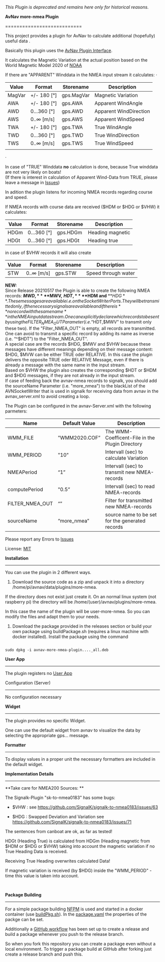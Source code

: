*[](https://github.com/kdschmidt1/avnav-more-nmea-plugin/blob/master/Achtung.png)This Plugin is deprecated and remains here only for historical reasons.*


**AvNav more-nmea Plugin**

===========================



This project provides a plugin for AvNav to calculate additional (hopefully) useful data .



Basically this plugin uses the [AvNav Plugin Interface](https://www.wellenvogel.net/software/avnav/docs/hints/plugins.html?lang=en).

It calculates the Magnetic Variation at the actual position based on the World Magnetic Model 2020 of [NOAA](https://www.ngdc.noaa.gov/) 
 
If there are "APPARENT" Winddata in the NMEA input stream it calculates:
·  

| Value | Format | Storename | Description |
| --- | --- | --- | --- |
| MagVar | +/- 180 [°] | gps.MagVar | Magnetic Variation |
| AWA | +/- 180 [°] | gps.AWA | Apparent WindAngle |
| AWD | 0…360 [°] | gps.AWD | Apparent WindDirection |
| AWS | 0..∞ [m/s] | gps.AWS | Apparent WindSpeed |
| TWA | +/- 180 [°] | gps.TWA | True WindAngle |
| TWD | 0…360 [°] | gps.TWD | True WindDirection |
| TWS | 0..∞ [m/s] | gps.TWS | True WindSpeed |
|  |  |  |  |

· 

In case of "TRUE" Winddata **no** calculation is done, because True winddata are not very likely on boats!  
(If there is interest in calculation of Apparent Wind-Data from TRUE, please leave a message in [Issues](https://github.com/kdschmidt1/avnav-more-nmea-plugin/issues))

In adition the plugin listens for incoming NMEA records regarding course and speed.

If NMEA records with course data are received (\$HDM or \$HDG or \$VHW) it calculates:

| Value | Format | Storename | Description |
| --- | --- | --- | --- |
| HDGm | 0…360 [°] | gps.HDGm | Heading magnetic |
| HDGt | 0…360 [°] | gps.HDGt | Heading true |

in case of $VHW records it will also create 

| Value | Format | Storename | Description |
| --- | --- | --- | --- |
| STW | 0..∞ [m/s] | gps.STW | Speed through water |


**NEW:**  
Since Release 20210517 the Plugin is able to create the following NMEA records: **$MWD,** **$MWV,** **$HDT,** **$HDM and** **$HDG**. These messages are available i.e. on the SocketWriter Ports. 
They will be transmitted only, if the necessary signals are available and if there is **no record with the same name** in the NMEA input data stream.  
One can explicitly declare which records to be sent by using the FILTER_NMEA_OUT Parameter (i.e. “$HDT,$MWV" to transmit only these two).
If the "Filter_NMEA_OUT" is empty, all records are transmitted.  
One can avoid to transmit a specific record by adding its name as inverse (i.e. “^$HDT”) to the "Filter_NMEA_OUT".   
A special case are the records $HDG,  $MWV and $VHW because these messages have different meanings depending on their message content:  
$HDG, $MVW can be either TRUE oder RELATIVE. In this case the plugin delivers the opposite TRUE oder RELATIVE Message, even if there is already a message with the same name in the input stream.  
Based on $VHW the plugin also creates the corresponding $HDT or $HDM and $HDG messages, if they are not already in the input stream.  
If case of feeding back the avnav-nmea records to signalk, you should add the sourceName Parameter (i.e. "more_nmea") to the blackList of the AVNSocketWriter that is used in signalk for receiving data from avnav in the avnav_server.xml to avoid creating a loop.

The Plugin can be configured in the avnav-Server.xml with the following parmeters:

| Name | Default Value | Description |
| --- | --- | --- |
| WMM_FILE | "WMM2020.COF” | The WMM-Coefficent-File in the Plugin Directory |
| WMM_PERIOD | "10" | Intervall (sec) to calculate Variation |
| NMEAPeriod | “1” | Intervall (sec) to transmit new NMEA-records |
| computePeriod | "0.5” | Intervall (sec) to read NMEA-records |
| FILTER_NMEA_OUT | “” | Filter for transmitted new NMEA-records |
| sourceName | “more_nmea” | source name to be set for the generated records |



Please report any Errors to [Issues](https://github.com/kdschmidt1/avnav-more-nmea-plugin/issues)

License: [MIT](LICENSE.md)





**Installation**

------------

You can use the plugin in 2 different ways.

1. Download the source code as a zip and unpack it into a directory /home/pi/avnav/data/plugins/more-nmea.

 If the directory does not exist just create it. On an normal linux system (not raspberry pi) the directory will be /home/(user)/avnav/plugins/more-nmea.

 In this case the name of the plugin will be user-more-nmea. So you can modify the files and adapt them to your needs.



1. Download the package provided in the releases section or build your own package using buildPackage.sh (requires a linux machine with docker installed). Install the package using the command

 ```

 sudo dpkg -i avnav-more-nmea-plugin...._all.deb

 ```



**User App**

--------

The plugin registers no [User App](https://www.wellenvogel.net/software/avnav/docs/userdoc/addonconfigpage.html?lang=en#h1:ConfigurationofUserApps)



Configuration (Server)

-------------

No configuration necessary





**Widget**

------

The plugin provides no specific Widget.

One can use the default widget from avnav to visualize the data by selecting the appropriate gps... message.



**Formatter**

---------

To display values in a proper unit the necessary formatters are included in the default widget.





**Implementation Details**

----------------------





**Take care for NMEA200 Sources: **

The Signalk-Plugin "sk-to-nmea0183" has some bugs:

- $VHW : see <https://github.com/SignalK/signalk-to-nmea0183/issues/63>

- $HDG : Swapped Deviation and Variation see <https://github.com/SignalK/signalk-to-nmea0183/issues/71>

The sentences from canboat are ok, as far as tested!



HDGt (Heading True) is calculated from HDGm (Heading magnetic from $HDM or $HDG or $VHW) taking into account the magnetic variation if no True Heading Data is received.

Receiving True Heading overwrites calculated Data!

If magnetic variation is received (by $HDG) inside the "WMM_PERIOD" -time this value is taken into account.

             



**Package Building**

----------------

For a simple package building [NFPM](https://nfpm.goreleaser.com/) is used and started in a docker container (use [buildPkg.sh](buildPkg.sh)). In the [package.yaml](package.yaml) the properties of the packge can be set.



Additionally a [GitHub workflow](.github/workflows/createPackage.yml) has been set up to create a release and build a package whenever you push to the release branch.

So when you fork this repository you can create a package even without a local environment.
To trigger a package build at GitHub after forking just create a release branch and push this.
